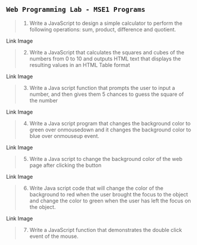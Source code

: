 ## `Web Programming Lab - MSE1 Programs`

> 1. Write a JavaScript to design a simple calculator to perform the 
following operations: sum, product, difference and quotient.

Link 
Image

> 2. Write a JavaScript that calculates the squares and cubes of the 
numbers from 0 to 10 and outputs HTML text that displays the resulting
values in an HTML Table format

Link 
Image

> 3. Write a Java script function that prompts the user to input a number, 
and then gives them 5 chances to guess the square of the number

Link 
Image


> 4. Write a Java script program that changes the background color to
green over onmousedown and it changes the background color to blue
over onmouseup event.


Link 
Image

> 5. Write a Java script to change the background color of the web page 
after clicking the button


Link 
Image

> 6. Write Java script code that will change the color of the background to
red when the user brought the focus to the object and change the color
to green when the user has left the focus on the object.

Link 
Image


> 7. Write a JavaScript function that demonstrates the double click event 
of the mouse.



